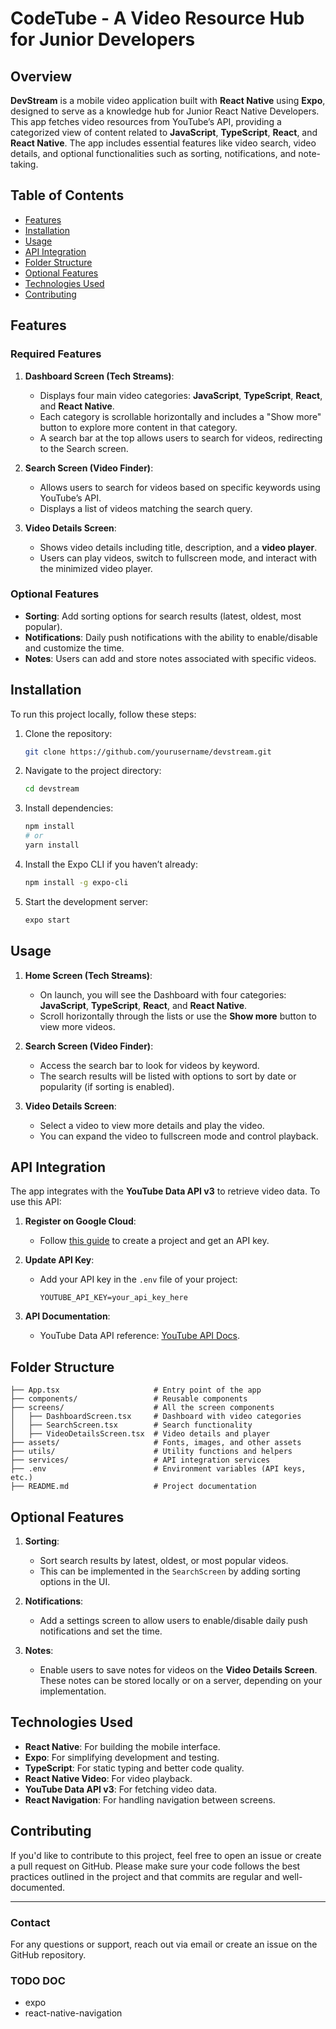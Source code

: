 # CodeTube - A Video Resource Hub for Junior Developers

## Overview

**DevStream** is a mobile video application built with **React Native** using **Expo**, designed to serve as a knowledge hub for Junior React Native Developers. This app fetches video resources from YouTube’s API, providing a categorized view of content related to **JavaScript**, **TypeScript**, **React**, and **React Native**. The app includes essential features like video search, video details, and optional functionalities such as sorting, notifications, and note-taking.

## Table of Contents
- [Features](#features)
- [Installation](#installation)
- [Usage](#usage)
- [API Integration](#api-integration)
- [Folder Structure](#folder-structure)
- [Optional Features](#optional-features)
- [Technologies Used](#technologies-used)
- [Contributing](#contributing)

## Features

### Required Features
1. **Dashboard Screen (Tech Streams)**:
   - Displays four main video categories: **JavaScript**, **TypeScript**, **React**, and **React Native**.
   - Each category is scrollable horizontally and includes a "Show more" button to explore more content in that category.
   - A search bar at the top allows users to search for videos, redirecting to the Search screen.
   
2. **Search Screen (Video Finder)**:
   - Allows users to search for videos based on specific keywords using YouTube’s API.
   - Displays a list of videos matching the search query.

3. **Video Details Screen**:
   - Shows video details including title, description, and a **video player**.
   - Users can play videos, switch to fullscreen mode, and interact with the minimized video player.

### Optional Features
- **Sorting**: Add sorting options for search results (latest, oldest, most popular).
- **Notifications**: Daily push notifications with the ability to enable/disable and customize the time.
- **Notes**: Users can add and store notes associated with specific videos.

## Installation

To run this project locally, follow these steps:

1. Clone the repository:
   ```bash
   git clone https://github.com/yourusername/devstream.git
   ```

2. Navigate to the project directory:
   ```bash
   cd devstream
   ```

3. Install dependencies:
   ```bash
   npm install
   # or
   yarn install
   ```

4. Install the Expo CLI if you haven’t already:
   ```bash
   npm install -g expo-cli
   ```

5. Start the development server:
   ```bash
   expo start
   ```

## Usage

1. **Home Screen (Tech Streams)**:
   - On launch, you will see the Dashboard with four categories: **JavaScript**, **TypeScript**, **React**, and **React Native**.
   - Scroll horizontally through the lists or use the **Show more** button to view more videos.

2. **Search Screen (Video Finder)**:
   - Access the search bar to look for videos by keyword.
   - The search results will be listed with options to sort by date or popularity (if sorting is enabled).

3. **Video Details Screen**:
   - Select a video to view more details and play the video.
   - You can expand the video to fullscreen mode and control playback.

## API Integration

The app integrates with the **YouTube Data API v3** to retrieve video data. To use this API:

1. **Register on Google Cloud**:
   - Follow [this guide](https://developers.google.com/youtube/v3/getting-started) to create a project and get an API key.
   
2. **Update API Key**:
   - Add your API key in the `.env` file of your project:
     ```env
     YOUTUBE_API_KEY=your_api_key_here
     ```

3. **API Documentation**:
   - YouTube Data API reference: [YouTube API Docs](https://developers.google.com/youtube/v3/docs).

## Folder Structure

```plaintext
├── App.tsx                     # Entry point of the app
├── components/                 # Reusable components
├── screens/                    # All the screen components
│   ├── DashboardScreen.tsx     # Dashboard with video categories
│   ├── SearchScreen.tsx        # Search functionality
│   ├── VideoDetailsScreen.tsx  # Video details and player
├── assets/                     # Fonts, images, and other assets
├── utils/                      # Utility functions and helpers
├── services/                   # API integration services
├── .env                        # Environment variables (API keys, etc.)
├── README.md                   # Project documentation
```

## Optional Features

1. **Sorting**:
   - Sort search results by latest, oldest, or most popular videos.
   - This can be implemented in the `SearchScreen` by adding sorting options in the UI.

2. **Notifications**:
   - Add a settings screen to allow users to enable/disable daily push notifications and set the time.

3. **Notes**:
   - Enable users to save notes for videos on the **Video Details Screen**. These notes can be stored locally or on a server, depending on your implementation.

## Technologies Used

- **React Native**: For building the mobile interface.
- **Expo**: For simplifying development and testing.
- **TypeScript**: For static typing and better code quality.
- **React Native Video**: For video playback.
- **YouTube Data API v3**: For fetching video data.
- **React Navigation**: For handling navigation between screens.

## Contributing

If you'd like to contribute to this project, feel free to open an issue or create a pull request on GitHub. Please make sure your code follows the best practices outlined in the project and that commits are regular and well-documented.

---

### Contact

For any questions or support, reach out via email or create an issue on the GitHub repository.




### TODO DOC
- expo
- react-native-navigation
